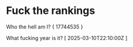 # Fuck the rankings

Who the hell am I?
{ 17744535 }

What fucking year is it?
[ 2025-03-10T22:10:00Z ]
